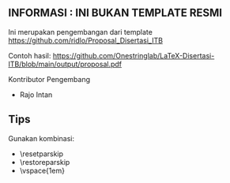## INFORMASI : INI BUKAN TEMPLATE RESMI

Ini merupakan pengembangan dari template https://github.com/ridlo/Proposal_Disertasi_ITB

Contoh hasil: https://github.com/Onestringlab/LaTeX-Disertasi-ITB/blob/main/output/proposal.pdf

Kontributor Pengembang
- Rajo Intan

## Tips
Gunakan kombinasi:
- \resetparskip
- \restoreparskip
- \vspace{1em}
